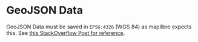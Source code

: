 # GeoJSON Data

GeoJSON Data must be saved in `EPSG:4326` (WGS 84) as maplibre expects this.
See [this StackOverflow Post for reference](https://stackoverflow.com/questions/57376512/which-projection-is-mapbox-using).